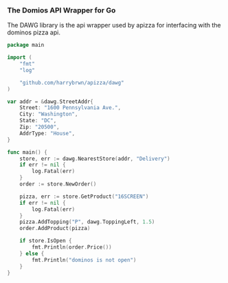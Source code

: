 ### The Domios API Wrapper for Go
The DAWG library is the api wrapper used by apizza for interfacing with the dominos pizza api.

```go
package main

import (
	"fmt"
	"log"

	"github.com/harrybrwn/apizza/dawg"
)

var addr = &dawg.StreetAddr{
	Street: "1600 Pennsylvania Ave.",
	City: "Washington",
	State: "DC",
	Zip: "20500",
	AddrType: "House",
}

func main() {
	store, err := dawg.NearestStore(addr, "Delivery")
	if err != nil {
		log.Fatal(err)
	}
	order := store.NewOrder()

	pizza, err := store.GetProduct("16SCREEN")
	if err != nil {
		log.Fatal(err)
	}
	pizza.AddTopping("P", dawg.ToppingLeft, 1.5)
	order.AddProduct(pizza)

	if store.IsOpen {
		fmt.Println(order.Price())
	} else {
		fmt.Println("dominos is not open")
	}
}
```